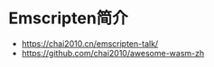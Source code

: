 # Emscripten简介

- https://chai2010.cn/emscripten-talk/
- https://github.com/chai2010/awesome-wasm-zh
